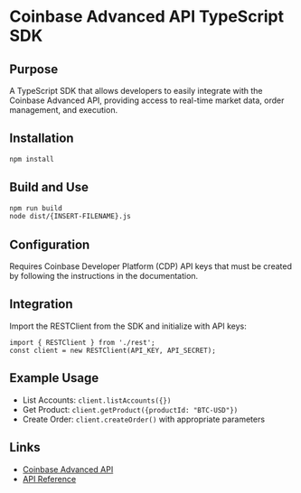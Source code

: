 # Coinbase Advanced API TypeScript SDK

## Purpose
A TypeScript SDK that allows developers to easily integrate with the Coinbase Advanced API, providing access to real-time market data, order management, and execution.

## Installation
```bash
npm install
```

## Build and Use
```bash
npm run build
node dist/{INSERT-FILENAME}.js
```

## Configuration
Requires Coinbase Developer Platform (CDP) API keys that must be created by following the instructions in the documentation.

## Integration
Import the RESTClient from the SDK and initialize with API keys:
```
import { RESTClient } from './rest';
const client = new RESTClient(API_KEY, API_SECRET);
```

## Example Usage
- List Accounts: `client.listAccounts({})`
- Get Product: `client.getProduct({productId: "BTC-USD"})`
- Create Order: `client.createOrder()` with appropriate parameters

## Links
- [Coinbase Advanced API](https://docs.cdp.coinbase.com/advanced-trade/docs/welcome)
- [API Reference](https://docs.cdp.coinbase.com/advanced-trade/reference/)
